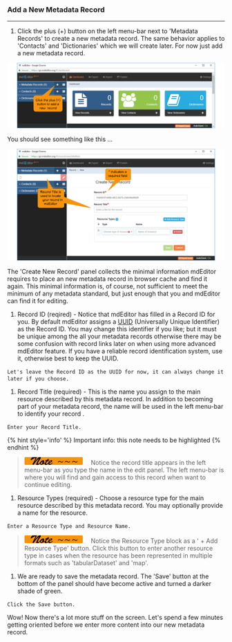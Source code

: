 ### Add a New Metadata Record

---

1. Click the plus (+) button on the left menu-bar next to 'Metadata Records' to create a new metadata record.  The same behavior applies to 'Contacts' and 'Dictionaries' which we will create later.  For now just add a new metadata record.

  ![](/assets/get-started/getStarted-addRecord.png)

  You should see something like this ...

  ![](/assets/get-started/getStarted-newRecord.png)

  The 'Create New Record' panel collects the minimal information mdEditor requires to place an new metadata record in browser cache and find it again.  This minimal information is, of course, not sufficient to meet the minimum of any metadata standard, but just enough that you and mdEditor can find it for editing.

1.  Record ID (reqired) - Notice that mdEditor has filled in a Record ID for you.  By default mdEditor assigns a [UUID](https://tools.ietf.org/html/rfc4122) (Universally Unique Identifier) as the Record ID.  You may change this identifier if you like; but it must be unique among the all your metadata records otherwise there may be some confusion with record links later on when using more advanced mdEditor feature.  If you have a reliable record identification system, use it, otherwise best to keep the UUID.

  ```action
  Let's leave the Record ID as the UUID for now, it can always change it later if you choose.
  ```

1. Record Title (required) - This is the name you assign to the main resource described by this metadata record.  In addition to becoming part of your metadata record, the name will be used in the left menu-bar to identify your record .

  ```
  Enter your Record Title.
  ```
  {% hint style='info' %}
  Important info: this note needs to be highlighted
  {% endhint %}

  > ![](/assets/smaller-note.png) Notice the record title appears in the left menu-bar as you type the name in the edit panel.  The left menu-bar is where you will find and gain access to this record when want to continue editing.

1. Resource Types (required) - Choose a resource type for the main resource described by this metadata record.  You may optionally provide a name for the resource.

  ```
  Enter a Resource Type and Resource Name.
  ```

  > ![](/assets/smaller-note.png) Notice the Resource Type block as a ' + Add Resource Type' button.  Click this button to enter another resource type in cases when the resource has been represented in multiple formats such as 'tabularDataset' and 'map'.

1. We are ready to save the metadata record.  The 'Save' button at the bottom of the panel should have become active and turned a darker shade of green.

  ```
  Click the Save button.
  ```

Wow! Now there's a lot more stuff on the screen. Let's spend a few minutes getting oriented before we enter more content into our new metadata record.

